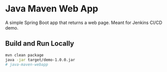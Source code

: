 # Java Maven Web App

A simple Spring Boot app that returns a web page. Meant for Jenkins CI/CD demo.

## Build and Run Locally

```bash
mvn clean package
java -jar target/demo-1.0.0.jar
#   j a v a - m a v e n - w e b a p p  
 